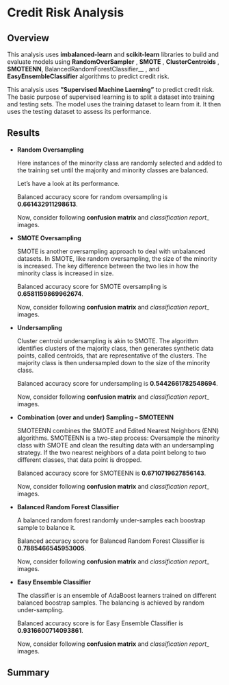 # Credit Risk Analysis

## Overview

  This analysis uses __imbalanced-learn__ and __scikit-learn__ libraries to build and evaluate models using __RandomOverSampler__ , __SMOTE__ , __ClusterCentroids__ ,   __SMOTEENN__, BalancedRandomForestClassifier__ , and __EasyEnsembleClassifier__ algorithms to predict credit risk.
  
  This analysis uses __”Supervised Machine Laerning”__ to predict credit risk. The basic purpose of supervised learning is to split a dataset  into training and         testing sets. The model uses the training dataset to learn from it. It then uses the testing dataset to assess its performance.

## Results

* __Random Oversampling__

    Here instances of the minority class are randomly selected and added to the training set until the majority and minority classes are balanced.

    Let’s have a look at its performance.
  
    Balanced accuracy score for random oversampling is __0.661432911298613__.

    Now, consider following __confusion matrix__ and _classification report__ images. 

* __SMOTE Oversampling__

    SMOTE is another oversampling approach to deal with unbalanced datasets. In SMOTE, like random oversampling, the size of the minority is increased. The key             difference between the two lies in how the minority class is increased in size.
  
    Balanced accuracy score for SMOTE oversampling is __0.6581159869962674__.

    Now, consider following __confusion matrix__ and _classification report__ images. 
  
* __Undersampling__

    Cluster centroid undersampling is akin to SMOTE. The algorithm identifies clusters of the majority class, then generates synthetic data points, called centroids,       that are representative of the clusters. The majority class is then undersampled down to the size of the minority class.

    Balanced accuracy score for undersampling is __0.5442661782548694__.

    Now, consider following __confusion matrix__ and _classification report__ images. 
  
* __Combination (over and under) Sampling – SMOTEENN__

    SMOTEENN combines the SMOTE and Edited Nearest Neighbors (ENN) algorithms. SMOTEENN is a two-step process: Oversample the minority class with SMOTE and clean the       resulting data with an undersampling strategy. If the two nearest neighbors of a data point belong to two different classes, that data point is dropped.

    Balanced accuracy score for SMOTEENN is __0.6710719627856143__.

    Now, consider following __confusion matrix__ and _classification report__ images. 

* __Balanced Random Forest Classifier__

    A balanced random forest randomly under-samples each boostrap sample to balance it.
      
    Balanced accuracy score for Balanced Random Forest Classifier is __0.7885466545953005__.
  
    Now, consider following __confusion matrix__ and _classification report__ images. 

* __Easy Ensemble Classifier__

    The classifier is an ensemble of AdaBoost learners trained on different balanced boostrap samples. The balancing is achieved by random under-sampling.
  
    Balanced accuracy score is for Easy Ensemble Classifier is  __0.9316600714093861__.
    
    Now, consider following __confusion matrix__ and _classification report__ images. 

## Summary


